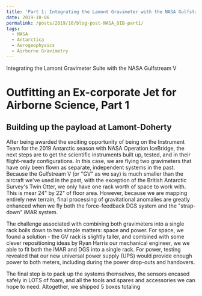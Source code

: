 ```yaml
---
title: 'Part 1: Integrating the Lamont Gravimeter with the NASA Gulfstream V'
date: 2019-10-06
permalink: /posts/2019/10/blog-post-NASA_OIB-part1/
tags:
  - NASA
  - Antarctica
  - Aerogeophysics
  - Airborne Gravimetry
---
```


Integrating the Lamont Gravimeter Suite with the NASA Gulfstream V

Outfitting an Ex-corporate Jet for Airborne Science, Part 1
======

Building up the payload at Lamont-Doherty
------
After being awarded the exciting opportunity of being on the Instrument Team for the 2019 Antarctic season with NASA Operation IceBridge, the next steps are to get the scientific instruments built up, tested, and in their flight-ready configurations. In this case, we are flying two gravimeters that have only been flown as separate, independent systems in the past.  Because the Gulfstream V (or "GV" as we say) is much smaller than the aircraft we've used in the past, with the exception of the British Antarctic Survey's Twin Otter, we only have one rack worth of space to work with.  This is mear 24" by 22" of floor area. However, because we are mapping entirely new terrain, final processing of gravitational anomalies are greatly enhanced when we fly both the force-feedback DGS system and the "strap-down" iMAR system.  

The challenge associated with combining both gravimeters into a single rack boils down to two simple matters: space and power. For space, we found a solution - the GV rack is slightly taller, and combined with some clever repositioning ideas by Ryan Harris our mechanical engineer, we we able to fit both the iMAR and DGS into a single rack.  For power, testing revealed that our new universal power supply (UPS) would provide enough power to both meters, including during the power drop-outs and handovers.

The final step is to pack up the systems themselves, the sensors encased safely in LOTS of foam, and all the tools and spares and accessories we can hope to need.  Altogether, we shipped 5 boxes totaling

